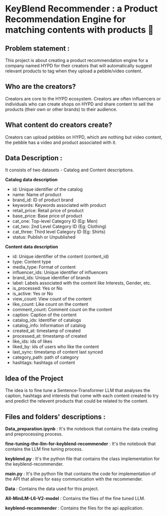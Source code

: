 # KeyBlend Recommender : a Product Recommendation Engine for matching contents with products 🤖

## Problem statement :

This project is about creating a product recommendation engine for a company named HYPD for their creators that will automatically suggest relevant products to tag when they upload a pebble/video content.

## Who are the creators?

Creators are core to the HYPD ecosystem. Creators are often influencers or individuals
who can create shops on HYPD and share content to sell the products (their own or
other brands) to their audience.

## What content do creators create?

Creators can upload pebbles on HYPD, which are nothing but video content, the pebble has a video and product associated with it.

## Data Description :

It consists of two datasets - Catalog and Content descriptions.

**Catalog data description**

* id: Unique identifier of the catalog
* name: Name of product
* brand_id: ID of product brand
* keywords: Keywords associated with product
* retail_price: Retail price of product
* base_price: Base price of product
* cat_one: Top-level Category ID (Eg: Men)
* cat_two: 2nd Level Category ID (Eg: Clothing)
* cat_three: Third level Category ID (Eg: Shirts)
* status: Publish or Unpublished

**Content data description**

* id: Unique identifier of the content (content_id)
* type: Content type
* media_type: Format of content
* influencer_ids: Unique identifier of influencers
* brand_ids: Unique identifier of brands
* label: Labels associated with the content like Interests, Gender, etc.
* is_processed: Yes or No
* is_active: Yes or No
* view_count: View count of the content
* like_count: Like count on the content
* comment_count: Comment count on the content
* caption: Caption of the content
* catalog_ids: Identifier of catalogs
* catalog_info: Information of catalog
* created_at: timestamp of created
* processed_at: timestamp of created
* like_ids: ids of likes
* liked_by: ids of users who like the content
* last_sync: timestamp of content last synced
* category_path: path of category
* hashtags: hashtags of content

## Idea of the Project

The idea is to fine tune a Sentence-Transformer LLM that analyses the caption, hashtags and interests that come with each content created to try and predict the relevent products that could be related to the content.

## Files and folders' descriptions :  

**Data_preparation.ipynb** : It's the notebook that contains the data creating and preprocessing process.

**fine-tuning-the-llm-for-keyblend-recommender** : It's the notebook that contains the LLM fine tuning process.

**keyblend.py** : It's the python file that contains the class implementation for the keyblend-recommender.

**main.py** : It's the python file that contains the code for implementation of the API that allows for easy communication with the recommender.

**Data** : Contains the data used for this project.

**All-MiniLM-L6-V2-model** : Contains the files of the fine tuned LLM.

**keyblend-recommender** : Contains the files for the api application.


